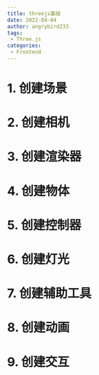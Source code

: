 ```yaml
---
title: threejs基础
date: 2022-04-04
author: angrybird233
tags:
 - Three.js
categories:
 - Frontend
---
```



# 1. 创建场景



# 2. 创建相机


# 3. 创建渲染器


# 4. 创建物体


# 5. 创建控制器


# 6. 创建灯光


# 7. 创建辅助工具


# 8. 创建动画



# 9. 创建交互

